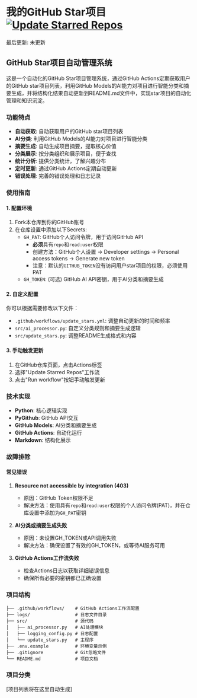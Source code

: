 # 我的GitHub Star项目 [![Update Starred Repos](https://github.com/gandli/github-star-manager/actions/workflows/update_stars.yml/badge.svg)](https://github.com/gandli/github-star-manager/actions/workflows/update_stars.yml)

最后更新: 未更新

## GitHub Star项目自动管理系统

这是一个自动化的GitHub Star项目管理系统，通过GitHub Actions定期获取用户的GitHub star项目列表，利用GitHub Models的AI能力对项目进行智能分类和摘要生成，并将结构化结果自动更新到README.md文件中，实现star项目的自动化管理和知识沉淀。

### 功能特点

- **自动获取**: 自动获取用户的GitHub star项目列表
- **AI分类**: 利用GitHub Models的AI能力对项目进行智能分类
- **摘要生成**: 自动生成项目摘要，提取核心价值
- **分类展示**: 按分类组织和展示项目，便于查找
- **统计分析**: 提供分类统计，了解兴趣分布
- **定时更新**: 通过GitHub Actions定期自动更新
- **错误处理**: 完善的错误处理和日志记录

### 使用指南

#### 1. 配置环境

1. Fork本仓库到你的GitHub账号
2. 在仓库设置中添加以下Secrets:
   - `GH_PAT`: GitHub个人访问令牌，用于访问GitHub API
     - **必须**具有`repo`和`read:user`权限
     - 创建方法：GitHub个人设置 -> Developer settings -> Personal access tokens -> Generate new token
     - 注意：默认的`GITHUB_TOKEN`没有访问用户star项目的权限，必须使用PAT
   - `GH_TOKEN`: (可选) GitHub AI API密钥，用于AI分类和摘要生成

#### 2. 自定义配置

你可以根据需要修改以下文件：

- `.github/workflows/update_stars.yml`: 调整自动更新的时间和频率
- `src/ai_processor.py`: 自定义分类规则和摘要生成逻辑
- `src/update_stars.py`: 调整README生成格式和内容

#### 3. 手动触发更新

1. 在GitHub仓库页面，点击Actions标签
2. 选择"Update Starred Repos"工作流
3. 点击"Run workflow"按钮手动触发更新

### 技术实现

- **Python**: 核心逻辑实现
- **PyGithub**: GitHub API交互
- **GitHub Models**: AI分类和摘要生成
- **GitHub Actions**: 自动化运行
- **Markdown**: 结构化展示

### 故障排除

#### 常见错误

1. **Resource not accessible by integration (403)**
   - 原因：GitHub Token权限不足
   - 解决方法：使用具有`repo`和`read:user`权限的个人访问令牌(PAT)，并在仓库设置中添加为`GH_PAT`密钥

2. **AI分类或摘要生成失败**
   - 原因：未设置GH_TOKEN或API调用失败
   - 解决方法：确保设置了有效的GH_TOKEN，或等待AI服务可用

3. **GitHub Actions工作流失败**
   - 检查Actions日志以获取详细错误信息
   - 确保所有必要的密钥都已正确设置

### 项目结构

```
├── .github/workflows/    # GitHub Actions工作流配置
├── logs/                 # 日志文件目录
├── src/                  # 源代码
│   ├── ai_processor.py   # AI处理模块
│   ├── logging_config.py # 日志配置
│   └── update_stars.py   # 主程序
├── .env.example          # 环境变量示例
├── .gitignore            # Git忽略文件
└── README.md             # 项目文档
```

### 项目分类

[项目列表将在这里自动生成]